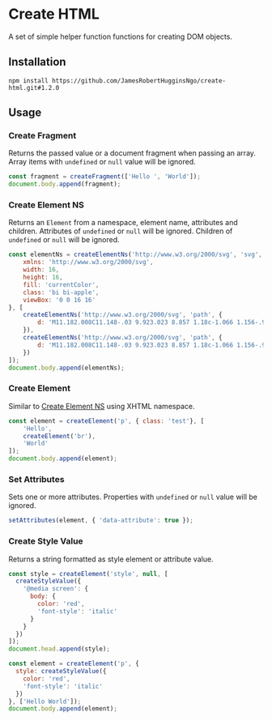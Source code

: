 # Create HTML

A set of simple helper function functions for creating DOM objects.

## Installation

``` console
npm install https://github.com/JamesRobertHugginsNgo/create-html.git#1.2.0
```

## Usage

### Create Fragment

Returns the passed value or a document fragment when passing an array. Array items with `undefined` or `null` value will be ignored.

``` JavaScript
const fragment = createFragment(['Hello ', 'World']);
document.body.append(fragment);
```

### Create Element NS

Returns an `Element` from a namespace, element name, attributes and children. Attributes of `undefined` or `null` will be ignored. Children of `undefined` or `null` will be ignored.

``` JavaScript
const elementNs = createElementNs('http://www.w3.org/2000/svg', 'svg', {
	xmlns: 'http://www.w3.org/2000/svg',
	width: 16,
	height: 16,
	fill: 'currentColor',
	class: 'bi bi-apple',
	viewBox: '0 0 16 16'
}, [
	createElementNs('http://www.w3.org/2000/svg', 'path', {
		d: 'M11.182.008C11.148-.03 9.923.023 8.857 1.18c-1.066 1.156-.902 2.482-.878 2.516.024.034 1.52.087 2.475-1.258.955-1.345.762-2.391.728-2.43zm3.314 11.733c-.048-.096-2.325-1.234-2.113-3.422.212-2.189 1.675-2.789 1.698-2.854.023-.065-.597-.79-1.254-1.157a3.692 3.692 0 0 0-1.563-.434c-.108-.003-.483-.095-1.254.116-.508.139-1.653.589-1.968.607-.316.018-1.256-.522-2.267-.665-.647-.125-1.333.131-1.824.328-.49.196-1.422.754-2.074 2.237-.652 1.482-.311 3.83-.067 4.56.244.729.625 1.924 1.273 2.796.576.984 1.34 1.667 1.659 1.899.319.232 1.219.386 1.843.067.502-.308 1.408-.485 1.766-.472.357.013 1.061.154 1.782.539.571.197 1.111.115 1.652-.105.541-.221 1.324-1.059 2.238-2.758.347-.79.505-1.217.473-1.282z'
	}),
	createElementNs('http://www.w3.org/2000/svg', 'path', {
		d: 'M11.182.008C11.148-.03 9.923.023 8.857 1.18c-1.066 1.156-.902 2.482-.878 2.516.024.034 1.52.087 2.475-1.258.955-1.345.762-2.391.728-2.43zm3.314 11.733c-.048-.096-2.325-1.234-2.113-3.422.212-2.189 1.675-2.789 1.698-2.854.023-.065-.597-.79-1.254-1.157a3.692 3.692 0 0 0-1.563-.434c-.108-.003-.483-.095-1.254.116-.508.139-1.653.589-1.968.607-.316.018-1.256-.522-2.267-.665-.647-.125-1.333.131-1.824.328-.49.196-1.422.754-2.074 2.237-.652 1.482-.311 3.83-.067 4.56.244.729.625 1.924 1.273 2.796.576.984 1.34 1.667 1.659 1.899.319.232 1.219.386 1.843.067.502-.308 1.408-.485 1.766-.472.357.013 1.061.154 1.782.539.571.197 1.111.115 1.652-.105.541-.221 1.324-1.059 2.238-2.758.347-.79.505-1.217.473-1.282z'
	})
]);
document.body.append(elementNs);
```

### Create Element

Similar to [Create Element NS](#Create-Element-NS) using XHTML namespace.

``` JavaScript
const element = createElement('p', { class: 'test'}, [
	'Hello',
	createElement('br'),
	'World'
]);
document.body.append(element);
```

### Set Attributes

Sets one or more attributes. Properties with `undefined` or `null` value will be ignored.

``` JavaScript
setAttributes(element, { 'data-attribute': true });
```

### Create Style Value

Returns a string formatted as style element or attribute value.

``` JavaScript
const style = createElement('style', null, [
  createStyleValue({
    '@media screen': {
      body: {
        color: 'red',
        'font-style': 'italic'
      }
    }
  })
]);
document.head.append(style);

const element = createElement('p', {
  style: createStyleValue({
    color: 'red',
    'font-style': 'italic'
  })
}, ['Hello World']);
document.body.append(element);
```
